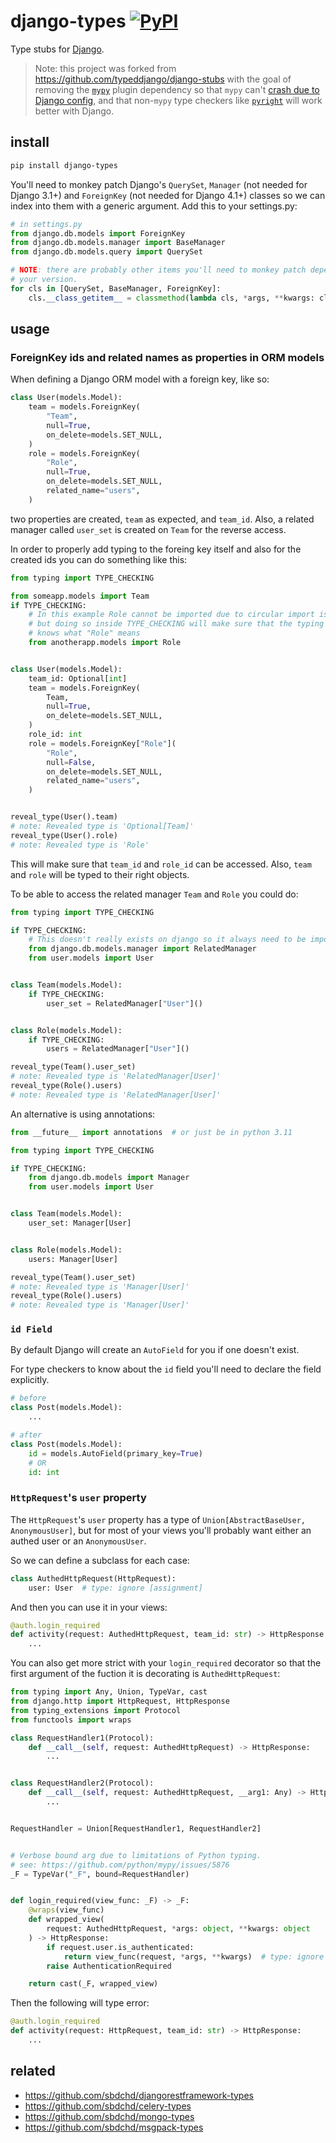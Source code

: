 # django-types [![PyPI](https://img.shields.io/pypi/v/django-types.svg)](https://pypi.org/project/django-types/)

Type stubs for [Django](https://www.djangoproject.com).

> Note: this project was forked from
> <https://github.com/typeddjango/django-stubs> with the goal of removing the
> [`mypy`](https://github.com/python/mypy) plugin dependency so that `mypy`
> can't [crash due to Django
> config](https://github.com/typeddjango/django-stubs/issues/318), and that
> non-`mypy` type checkers like
> [`pyright`](https://github.com/microsoft/pyright) will work better with
> Django.

## install

```bash
pip install django-types
```

You'll need to monkey patch Django's `QuerySet`, `Manager` (not needed for Django 3.1+) and
`ForeignKey` (not needed for Django 4.1+) classes so we can index into them with a generic argument. Add this to your
settings.py:

```python
# in settings.py
from django.db.models import ForeignKey
from django.db.models.manager import BaseManager
from django.db.models.query import QuerySet

# NOTE: there are probably other items you'll need to monkey patch depending on
# your version.
for cls in [QuerySet, BaseManager, ForeignKey]:
    cls.__class_getitem__ = classmethod(lambda cls, *args, **kwargs: cls)  # type: ignore [attr-defined]
```

## usage

### ForeignKey ids and related names as properties in ORM models

When defining a Django ORM model with a foreign key, like so:

```python
class User(models.Model):
    team = models.ForeignKey(
        "Team",
        null=True,
        on_delete=models.SET_NULL,
    )
    role = models.ForeignKey(
        "Role",
        null=True,
        on_delete=models.SET_NULL,
        related_name="users",
    )
```

two properties are created, `team` as expected, and `team_id`. Also, a related
manager called `user_set` is created on `Team` for the reverse access.

In order to properly add typing to the foreing key itself and also for the created ids you can do
something like this:

```python
from typing import TYPE_CHECKING

from someapp.models import Team
if TYPE_CHECKING:
    # In this example Role cannot be imported due to circular import issues,
    # but doing so inside TYPE_CHECKING will make sure that the typing bellow
    # knows what "Role" means
    from anotherapp.models import Role


class User(models.Model):
    team_id: Optional[int]
    team = models.ForeignKey(
        Team,
        null=True,
        on_delete=models.SET_NULL,
    )
    role_id: int
    role = models.ForeignKey["Role"](
        "Role",
        null=False,
        on_delete=models.SET_NULL,
        related_name="users",
    )


reveal_type(User().team)
# note: Revealed type is 'Optional[Team]'
reveal_type(User().role)
# note: Revealed type is 'Role'
```

This will make sure that `team_id` and `role_id` can be accessed. Also, `team` and `role`
will be typed to their right objects.

To be able to access the related manager `Team` and `Role` you could do:

```python
from typing import TYPE_CHECKING

if TYPE_CHECKING:
    # This doesn't really exists on django so it always need to be imported this way
    from django.db.models.manager import RelatedManager
    from user.models import User


class Team(models.Model):
    if TYPE_CHECKING:
        user_set = RelatedManager["User"]()


class Role(models.Model):
    if TYPE_CHECKING:
        users = RelatedManager["User"]()

reveal_type(Team().user_set)
# note: Revealed type is 'RelatedManager[User]'
reveal_type(Role().users)
# note: Revealed type is 'RelatedManager[User]'
```

An alternative is using annotations:



```python
from __future__ import annotations  # or just be in python 3.11

from typing import TYPE_CHECKING

if TYPE_CHECKING:
    from django.db.models import Manager
    from user.models import User


class Team(models.Model):
    user_set: Manager[User]


class Role(models.Model):
    users: Manager[User]

reveal_type(Team().user_set)
# note: Revealed type is 'Manager[User]'
reveal_type(Role().users)
# note: Revealed type is 'Manager[User]'
```


### `id Field`

By default Django will create an `AutoField` for you if one doesn't exist.

For type checkers to know about the `id` field you'll need to declare the
field explicitly.

```python
# before
class Post(models.Model):
    ...

# after
class Post(models.Model):
    id = models.AutoField(primary_key=True)
    # OR
    id: int
```

### `HttpRequest`'s `user` property

The `HttpRequest`'s `user` property has a type of `Union[AbstractBaseUser, AnonymousUser]`,
but for most of your views you'll probably want either an authed user or an
`AnonymousUser`.

So we can define a subclass for each case:

```python
class AuthedHttpRequest(HttpRequest):
    user: User  # type: ignore [assignment]
```

And then you can use it in your views:

```python
@auth.login_required
def activity(request: AuthedHttpRequest, team_id: str) -> HttpResponse:
    ...
```

You can also get more strict with your `login_required` decorator so that the
first argument of the fuction it is decorating is `AuthedHttpRequest`:

```python
from typing import Any, Union, TypeVar, cast
from django.http import HttpRequest, HttpResponse
from typing_extensions import Protocol
from functools import wraps

class RequestHandler1(Protocol):
    def __call__(self, request: AuthedHttpRequest) -> HttpResponse:
        ...


class RequestHandler2(Protocol):
    def __call__(self, request: AuthedHttpRequest, __arg1: Any) -> HttpResponse:
        ...


RequestHandler = Union[RequestHandler1, RequestHandler2]


# Verbose bound arg due to limitations of Python typing.
# see: https://github.com/python/mypy/issues/5876
_F = TypeVar("_F", bound=RequestHandler)


def login_required(view_func: _F) -> _F:
    @wraps(view_func)
    def wrapped_view(
        request: AuthedHttpRequest, *args: object, **kwargs: object
    ) -> HttpResponse:
        if request.user.is_authenticated:
            return view_func(request, *args, **kwargs)  # type: ignore [call-arg]
        raise AuthenticationRequired

    return cast(_F, wrapped_view)
```

Then the following will type error:

```python
@auth.login_required
def activity(request: HttpRequest, team_id: str) -> HttpResponse:
    ...
```

## related

- <https://github.com/sbdchd/djangorestframework-types>
- <https://github.com/sbdchd/celery-types>
- <https://github.com/sbdchd/mongo-types>
- <https://github.com/sbdchd/msgpack-types>
